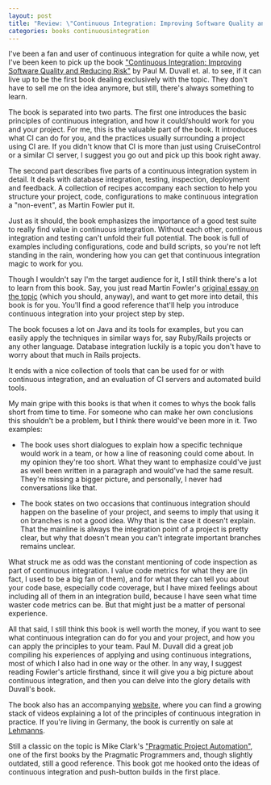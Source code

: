 ```yaml
---
layout: post
title: "Review: \"Continuous Integration: Improving Software Quality and Reducing Risks\""
categories: books continuousintegration
---
```

I've been a fan and user of continuous integration for quite a while now, yet I've been keen to pick up the book ["Continuous Integration: Improving Software Quality and Reducing Risk"](http://www.informit.com/title/0321336380) by Paul M. Duvall et. al. to see, if it can live up to be the first book dealing exclusively with the topic. They don't have to sell me on the idea anymore, but still, there's always something to learn.

The book is separated into two parts. The first one introduces the basic principles of continuous integration, and how it could/should work for you and your project. For me, this is the valuable part of the book. It introduces what CI can do for you, and the practices usually surrounding a project using CI are. If you didn't know that CI is more than just using CruiseControl or a similar CI server, I suggest you go out and pick up this book right away.

The second part describes five parts of a continuous integration system in detail. It deals with database integration, testing, inspection, deployment and feedback. A collection of recipes accompany each section to help you structure your project, code, configurations to make continuous integration a "non-event", as Martin Fowler put it.

Just as it should, the book emphasizes the importance of a good test suite to really find value in continuous integration. Without each other, continuous integration and testing can't unfold their full potential. The book is full of examples including configurations, code and build scripts, so you're not left standing in the rain, wondering how you can get that continuous integration magic to work for you.

Though I wouldn't say I'm the target audience for it, I still think there's a lot to learn from this book. Say, you just read Martin Fowler's [original essay on the topic](http://martinfowler.com/articles/continuousIntegration.html) (which you should, anyway), and want to get more into detail, this book is for you. You'll find a good reference that'll help you introduce continuous integration into your project step by step.

The book focuses a lot on Java and its tools for examples, but you can easily apply the techniques in similar ways for, say Ruby/Rails projects or any other language. Database integration luckily is a topic you don't have to worry about that much in Rails projects.

It ends with a nice collection of tools that can be used for or with continuous integration, and an evaluation of CI servers and automated build tools.
 
My main gripe with this books is that when it comes to whys the book falls short from time to time. For someone who can make her own conclusions this shouldn't be a problem, but I think there would've been more in it. Two examples:

 * The book uses short dialogues to explain how a specific technique would work in a team, or how a line of reasoning could come about. In my opinion they're too short. What they want to emphasize could've just as well been written in a paragraph and would've had the same result. They're missing a bigger picture, and personally, I never had conversations like that.

 * The book states on two occasions that continuous integration should happen on the baseline of your project, and seems to imply that using it on branches is not a good idea. Why that is the case it doesn't explain. That the mainline is always the integration point of a project is pretty clear, but why that doesn't mean you can't integrate important branches remains unclear.

What struck me as odd was the constant mentioning of code inspection as part of continuous integration. I value code metrics for what they are (in fact, I used to be a big fan of them), and for what they can tell you about your code base, especially code coverage, but I have mixed feelings about including all of them in an integration build, because I have seen what time waster code metrics can be. But that might just be a matter of personal experience.

All that said, I still think this book is well worth the money, if you want to see what continuous integration can do for you and your project, and how you can apply the principles to your team. Paul M. Duvall did a great job compiling his experiences of applying and using continuous integrations, most of which I also had in one way or the other. In any way, I suggest reading Fowler's article firsthand, since it will give you a big picture about continuous integration, and then you can delve into the glory details with Duvall's book.

The book also has an accompanying [website](http://www.integratebutton.com/), where you can find a growing stack of videos explaining a lot of the principles of continuous integration in practice. If you're living in Germany, the book is currently on sale at [Lehmanns](http://www.lob.de/cgi-bin/work/outputexpert?id=4774dd934fffb&frame=yes&flag=new&menupic=yes&stich1=0321336380).

Still a classic on the topic is Mike Clark's ["Pragmatic Project Automation"](http://www.pragprog.com/titles/auto), one of the first books by the Pragmatic Programmers and, though slightly outdated, still a good reference. This book got me hooked onto the ideas of continuous integration and push-button builds in the first place.